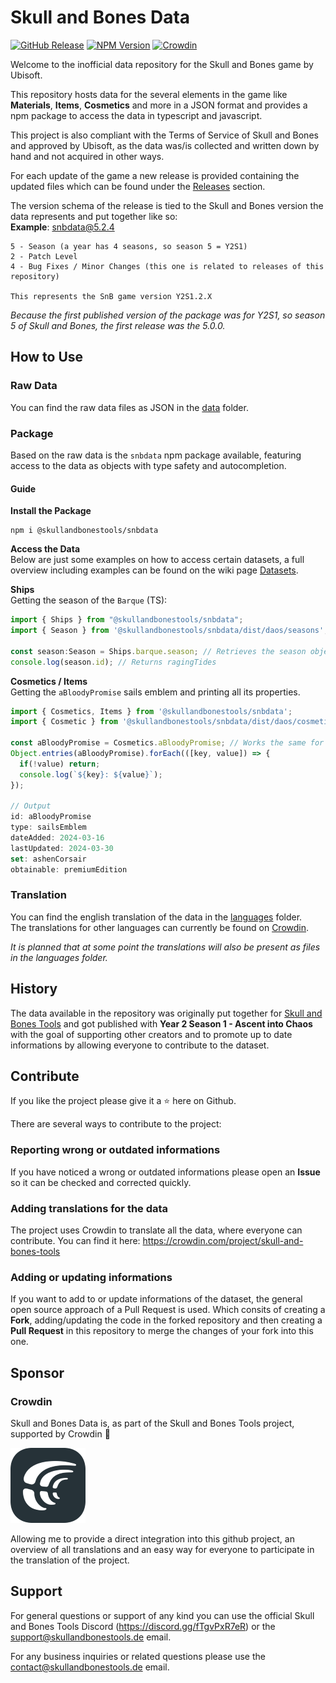 # Skull and Bones Data
[![GitHub Release](https://img.shields.io/github/v/release/SkullAndBonesTools/SkullAndBonesData?include_prereleases&sort=semver&display_name=release&style=for-the-badge&logo=github&labelColor=1f2328&color=aliceblue)](https://github.com/SkullAndBonesTools/SkullAndBonesData/releases/latest) [![NPM Version](https://img.shields.io/npm/v/%40skullandbonestools%2Fsnbdata?style=for-the-badge&logo=npm&color=%23c60000&labelColor=1f2328)](https://www.npmjs.com/package/@skullandbonestools/snbdata) [![Crowdin](https://img.shields.io/badge/Crowdin-green?style=for-the-badge&logo=crowdin&labelColor=1f2328)](https://crowdin.com/project/skull-and-bones-tools)

Welcome to the inofficial data repository for the Skull and Bones game by Ubisoft.

This repository hosts data for the several elements in the game like **Materials**, **Items**, **Cosmetics** and more in a JSON format and provides a npm package to access the data in typescript and javascript.

This project is also compliant with the Terms of Service of Skull and Bones and approved by Ubisoft, as the data was/is collected and written down by hand and not acquired in other ways. 

For each update of the game a new release is provided containing the updated files which can be found under the [Releases](https://github.com/SkullAndBonesTools/SkullAndBonesData/releases) section.

The version schema of the release is tied to the Skull and Bones version the data represents and put together like so:\
**Example**: snbdata@5.2.4
```
5 - Season (a year has 4 seasons, so season 5 = Y2S1)
2 - Patch Level
4 - Bug Fixes / Minor Changes (this one is related to releases of this repository)

This represents the SnB game version Y2S1.2.X
```

*Because the first published version of the package was for Y2S1, so season 5 of Skull and Bones, the first release was the 5.0.0.*

## How to Use
### Raw Data
You can find the raw data files as JSON in the [data](https://github.com/SkullAndBonesTools/SkullAndBonesData/tree/main/data) folder.

### Package
Based on the raw data is the `snbdata` npm package available, featuring access to the data as objects with type safety and autocompletion.

#### Guide
**Install the Package**
```
npm i @skullandbonestools/snbdata
```

**Access the Data**\
Below are just some examples on how to access certain datasets, a full overview including examples can be found on the wiki page [Datasets](https://github.com/SkullAndBonesTools/SkullAndBonesData/wiki/Datasets).

**Ships**\
Getting the season of the `Barque` (TS):
```typescript
import { Ships } from "@skullandbonestools/snbdata";
import { Season } from '@skullandbonestools/snbdata/dist/daos/seasons';

const season:Season = Ships.barque.season; // Retrieves the season object for the barque
console.log(season.id); // Returns ragingTides
```

**Cosmetics / Items**\
Getting the `aBloodyPromise` sails emblem and printing all its properties.
```javascript
import { Cosmetics, Items } from '@skullandbonestools/snbdata';
import { Cosmetic } from '@skullandbonestools/snbdata/dist/daos/cosmetics'; //TS type

const aBloodyPromise = Cosmetics.aBloodyPromise; // Works the same for items e.g. Items.heydensGuard
Object.entries(aBloodyPromise).forEach(([key, value]) => {
  if(!value) return;
  console.log(`${key}: ${value}`);
});

// Output
id: aBloodyPromise
type: sailsEmblem
dateAdded: 2024-03-16
lastUpdated: 2024-03-30
set: ashenCorsair
obtainable: premiumEdition
```

### Translation
You can find the english translation of the data in the [languages](https://github.com/SkullAndBonesTools/SkullAndBonesData/tree/main/languages/en) folder.\
The translations for other languages can currently be found on [Crowdin](#adding-translations-for-the-data).

*It is planned that at some point the translations will also be present as files in the languages folder.*

## History
The data available in the repository was originally put together for [Skull and Bones Tools](https://skullandbonestools.de) and got published with **Year 2 Season 1 - Ascent into Chaos** with the goal of supporting other creators and to promote up to date informations by allowing everyone to contribute to the dataset. 

## Contribute
If you like the project please give it a ⭐ here on Github.

There are several ways to contribute to the project:

### Reporting wrong or outdated informations
If you have noticed a wrong or outdated informations please open an **Issue** so it can be checked and corrected quickly.

### Adding translations for the data
The project uses Crowdin to translate all the data, where everyone can contribute.
You can find it here: https://crowdin.com/project/skull-and-bones-tools

### Adding or updating informations
If you want to add to or update informations of the dataset, the general open source approach of a Pull Request is used.
Which consits of creating a **Fork**, adding/updating the code in the forked repository and then creating a **Pull Request** in this repository to merge the changes of your fork into this one.


## Sponsor
### Crowdin
Skull and Bones Data is, as part of the Skull and Bones Tools project, supported by Crowdin 💚

[![Crowdin](/assets/crowdin-logo-dark.png)](https://crowdin.com/)

Allowing me to provide a direct integration into this github project, an overview of all translations and an easy way for everyone to participate in the translation of the project.

## Support
For general questions or support of any kind you can use the official Skull and Bones Tools Discord (https://discord.gg/fTgvPxR7eR) or the support@skullandbonestools.de email.

For any business inquiries or related questions please use the contact@skullandbonestools.de email.